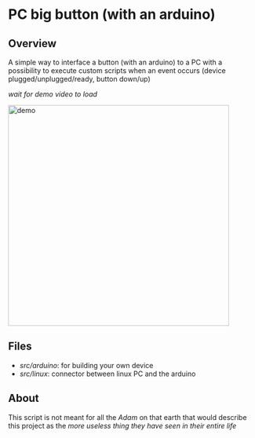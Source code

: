 # PC big button (with an arduino)

## Overview

A simple way to interface a button (with an arduino) to a PC with a possibility to execute custom scripts 
when an event occurs (device plugged/unplugged/ready, button down/up)

*wait for demo video to load*

<img src="assets/demo_final.gif" align="center" alt="demo" width="450"/>

## Files

- *src/arduino*: for building your own device
- *src/linux*: connector between linux PC and the arduino

## About

This script is not meant for all the *Adam* on that earth that would describe this project as the *more useless thing they have seen in their entire life*
